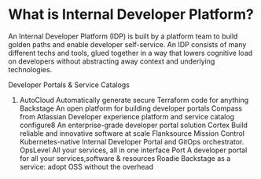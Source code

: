 # What is Internal Developer Platform? 
An Internal Developer Platform (IDP) is built by a platform team to build golden paths and enable developer self-service. An IDP consists of many different techs and tools, glued together in a way that lowers cognitive load on developers without abstracting away context and underlying technologies. 


Developer Portals & Service Catalogs
1. AutoCloud	Automatically generate secure Terraform code for anything
Backstage	An open platform for building developer portals
Compass from Atlassian	Developer experience platform and service catalog
configure8	An enterprise-grade developer portal solution
Cortex	Build reliable and innovative software at scale
Flanksource Mission Control	Kubernetes-native Internal Developer Portal and GitOps orchestrator.
OpsLevel	All your services, all in one interface
Port	A developer portal for all your services,software & resources
Roadie	Backstage as a service: adopt OSS without the overhead